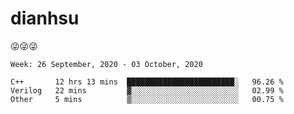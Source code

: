 
# dianhsu

:stuck_out_tongue_winking_eye::stuck_out_tongue_winking_eye::stuck_out_tongue_winking_eye:

<!--START_SECTION:waka-->
```text
Week: 26 September, 2020 - 03 October, 2020

C++       12 hrs 13 mins  ████████████████████████░   96.26 % 
Verilog   22 mins         ▓░░░░░░░░░░░░░░░░░░░░░░░░   02.99 % 
Other     5 mins          ▒░░░░░░░░░░░░░░░░░░░░░░░░   00.75 % 
```
<!--END_SECTION:waka-->
